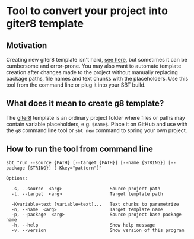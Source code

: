 Tool to convert your project into giter8 template
===

## Motivation
Creating new giter8 template isn't hard, [see here](http://www.foundweekends.org/giter8/template.html), but sometimes it can be cumbersome and error-prone. 
You may also want to automate template creation after changes made to the project without manually replacing package paths, file names and text chunks with the placeholders. 
Use this tool from the command line or plug it into your SBT build.

## What does it mean to create g8 template?
The [giter8](http://www.foundweekends.org/giter8) template is an ordinary project folder where files or paths may contain variable placeholders, e.g. `$name$`. 
Place it on GitHub and use with the `g8` command line tool or `sbt new` command to spring your own project.

## How to run the tool from command line

    sbt "run --source {PATH} [--target {PATH}] [--name {STRING}] [--package {STRING}] [-Kkey="pattern"]"
    
    Options:
    
      -s, --source  <arg>                  Source project path
      -t, --target  <arg>                  Target template path
    
      -Kvariable=text [variable=text]...   Text chunks to parametrize
      -n, --name  <arg>                    Target template name
      -p, --package  <arg>                 Source project base package name
      -h, --help                           Show help message
      -v, --version                        Show version of this program
    

